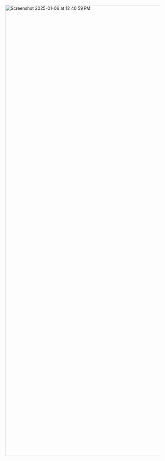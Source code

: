 <img width="1470" alt="Screenshot 2025-01-06 at 12 40 59 PM" src="https://github.com/user-attachments/assets/3d91809a-45d5-4ee7-8c5c-7645b954ac21" />
